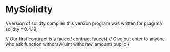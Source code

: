 # MySiolidty
//Version of solidty compiler this version program was written for
pragrma solidty ^ 0.4.19;

// Our first conttract is a faucet!
contract faucet{
// Give out ehter to anyone who ask
function withdraw(uint withdraw_amount) puplic {

